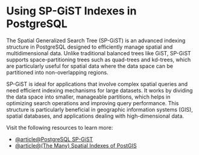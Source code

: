 # Using SP-GiST Indexes in PostgreSQL

The Spatial Generalized Search Tree (SP-GiST) is an advanced indexing structure in PostgreSQL designed to efficiently manage spatial and multidimensional data. Unlike traditional balanced trees like GiST, SP-GiST supports space-partitioning trees such as quad-trees and kd-trees, which are particularly useful for spatial data where the data space can be partitioned into non-overlapping regions.

SP-GiST is ideal for applications that involve complex spatial queries and need efficient indexing mechanisms for large datasets. It works by dividing the data space into smaller, manageable partitions, which helps in optimizing search operations and improving query performance. This structure is particularly beneficial in geographic information systems (GIS), spatial databases, and applications dealing with high-dimensional data.

Visit the following resources to learn more:

- [@article@PostgreSQL SP-GiST](https://www.slingacademy.com/article/postgresql-sp-gist-space-partitioned-generalized-search-tree/)
- [@article@(The Many) Spatial Indexes of PostGIS](https://www.crunchydata.com/blog/the-many-spatial-indexes-of-postgis)